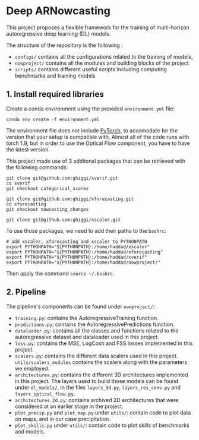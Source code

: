 # Deep ARNowcasting

This project proposes a flexible framework for the training of multi-horizon autoregressive deep learning (DL) models.

The structure of the repository is the following :
  * `configs/` contains all the configurations related to the training of models,
  * `nowproject/` contains all the modules and building blocks of the project
  * `scripts/` contains different useful scripts including computing benchmarks and training models


## 1. Install required libraries

Create a conda environment using the provided `environment.yml` file:
```shell
conda env create -f environment.yml
```

The environment file does not include [PyTorch](https://pytorch.org/get-started/locally/), to accomodate for the version that your setup is compatible with. Almost all of the code runs with torch 1.9, but in order to use the Optical Flow component, you have to have the latest version.

This project made use of 3 additonal packages that can be retrieved with the following commands:
```shell
git clone git@github.com:ghiggi/xverif.git
cd xverif
git checkout categorical_scores

git clone git@github.com:ghiggi/xforecasting.git
cd xforecasting
git checkout nowcasting_changes

git clone git@github.com:ghiggi/xscaler.git
```

To use those packages, we need to add their paths to the `bashrc`:
```shell
# add xscaler, xforecasting and xscaler to PYTHONPATH
export PYTHONPATH="${PYTHONPATH}:/home/haddad/xscaler"
export PYTHONPATH="${PYTHONPATH}:/home/haddad/xforecasting"
export PYTHONPATH="${PYTHONPATH}:/home/haddad/xverif"
export PYTHONPATH="${PYTHONPATH}:/home/haddad/nowproject/"
```
Then apply the command ```source ~/.bashrc```.

## 2. Pipeline

The pipeline's components can be found under `nowproject/`:
  * `training.py`: contains the AutoregressiveTraining function.
  * `predictions.py`: contains the AutoregressivePredictions function.
  * `dataloader.py`: contains all the classes and functions related to the autoregressive dataset and dataloader used in this project.
  * `loss.py`: contains the MSE, LogCosh and FSS losses implemented in this project.
  * `scalers.py`: contains the different data scalers used in this project. `utils/scalers_modules` contains the scalers along with the parameters we employed.
  * `architectures.py`: contains the different 3D architectures implemented in this project. The layers used to build those models can be found under `dl_models/`, in the files `layers_3d.py`, `layers_res_conv.py` and `layers_optical_flow.py`.
  * `architectures_2d.py`: contains archived 2D architectures that were considered at an earlier stage in the project.
  * `plot_precip.py` and `plot_map.py` under `utils/`: contain code to plot data on maps, and in our case precipitation.
  * `plot_skills.py` under `utils/`: contain code to plot skills of benchmarks and models.

